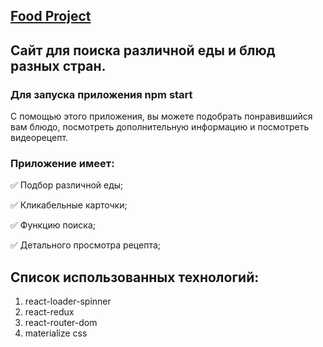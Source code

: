 ## [Food Project](https://maks-ru.github.io/food-project/)

## Сайт для поиска различной еды и блюд разных стран.

### Для запуска приложения npm start

С помощью этого приложения, вы можете подобрать понравившийся вам блюдо, посмотреть дополнительную информацию и посмотреть видеорецепт.

### Приложение имеет: 
✅ Подбор различной еды;

✅ Кликабельные карточки;

✅ Функцию поиска;

✅ Детального просмотра рецепта;

## Список использованных технологий:

1. react-loader-spinner
2. react-redux
3. react-router-dom
4. materialize css

